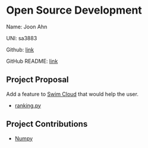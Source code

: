 # Open Source Development

Name: Joon Ahn

UNI: sa3883

Github: [link](https://github.com/joon0110)

GitHub README: [link](https://github.com/joon0110/joon0110/blob/main/README.md)

## Project Proposal

Add a feature to [Swim Cloud](https://www.swimcloud.com) that would help the user.

- [ranking.py](../projects/python/ranking.py.md)

## Project Contributions

- [Numpy](../projects/python/numpy.md)


